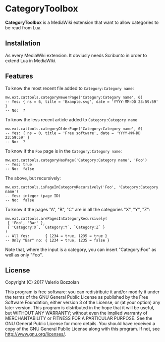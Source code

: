 # CategoryToolbox

**CategoryToolbox** is a MediaWiki extension that want to allow categories to be read from Lua.

## Installation
As every MediaWiki extension. It obviusly needs Scribunto in order to extend Lua in MediaWiki.

## Features
To know the most recent file added to `Category:Category name`:

    mw.ext.cattools.categoryNewerPage('Category:Category name', 6)
    -- Yes: { ns = 6, title = 'Example.svg', date = 'YYYY-MM-DD 23:59:59' }
    -- No:  ?

To know the less recent article added to `Category:Category name`

    mw.ext.cattools.categoryOlderPage('Category:Category name', 0)
    -- Yes: { ns = 0, title = 'Free software', date = 'YYYY-MM-DD 23:59:59' }
    -- No:  ?

To know if the `Foo` page is in the `Category:Category name`:

    mw.ext.cattools.categoryHasPage('Category:Category name', 'Foo')
    -- Yes: true
    -- No:  false

The above, but recursively:

    mw.ext.cattools.isPageInCategoryRecursively('Foo', 'Category:Category name')
    -- Yes: integer (page ID)
    -- No:  false

To know if the pages "A", "B", "C" are in all the categories "X", "Y", "Z":

    mw.ext.cattools.arePagesInCategoryRecursively(
     { 'Foo', 'Bar' },
     { 'Category:X`, `Category:Y`, `Category:Z` }
    )
    -- All Yes:       { 1234 = true, 1235 = true }
    -- Only "Bar" no: { 1234 = true, 1235 = false }

Note that, where the input is a category, you can insert "Category:Foo" as well as only "Foo".

## License
Copyright (C) 2017 Valerio Bozzolan

This program is free software: you can redistribute it and/or modify it under the terms of the GNU General Public License as published by the Free Software Foundation, either version 3 of the License, or (at your option) any later version.
This program is distributed in the hope that it will be useful, but WITHOUT ANY WARRANTY; without even the implied warranty of MERCHANTABILITY or FITNESS FOR A PARTICULAR PURPOSE.
See the GNU General Public License for more details. You should have received a copy of the GNU General Public License along with this program. If not, see <http://www.gnu.org/licenses/>.
